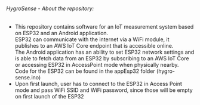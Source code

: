 ###### HygroSense - About the repository:
- This repository contains software for an IoT measurement system based on ESP32 and an Android application.\
ESP32 can communicate with the internet via a WiFi module, it publishes to an AWS IoT Core endpoint that is accessible online.\
The Android application has an ability to set ESP32 network settings and is able to fetch data from an ESP32 by subscribing to an AWS IoT Core or accessing ESP32 in AccessPoint mode when physically nearby.\
Code for the ESP32 can be found in the appEsp32 folder (hygro-sense.ino)
- Upon first launch, user has to connect to the ESP32 in Access Point mode and pass WiFi SSID and WiFi password, 
since those will be empty on first launch of the ESP32